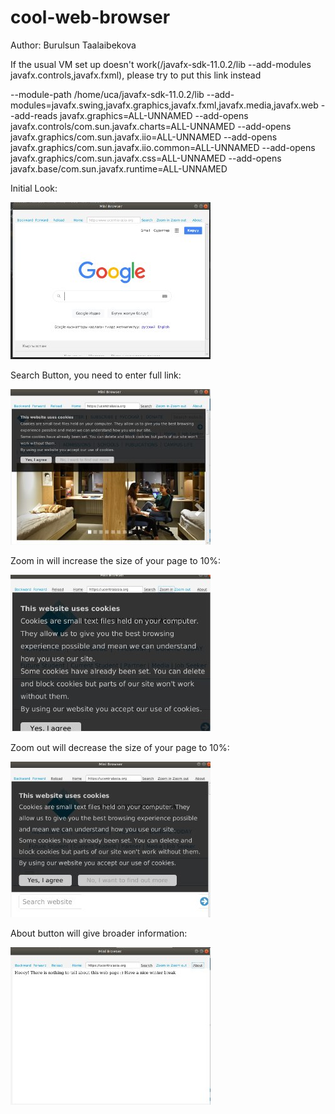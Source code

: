 # cool-web-browser
Author: Burulsun Taalaibekova


If the usual VM set up doesn't work(/javafx-sdk-11.0.2/lib --add-modules javafx.controls,javafx.fxml), please try to put this link instead

--module-path /home/uca/javafx-sdk-11.0.2/lib  --add-modules=javafx.swing,javafx.graphics,javafx.fxml,javafx.media,javafx.web --add-reads javafx.graphics=ALL-UNNAMED --add-opens javafx.controls/com.sun.javafx.charts=ALL-UNNAMED --add-opens javafx.graphics/com.sun.javafx.iio=ALL-UNNAMED --add-opens javafx.graphics/com.sun.javafx.iio.common=ALL-UNNAMED --add-opens javafx.graphics/com.sun.javafx.css=ALL-UNNAMED --add-opens javafx.base/com.sun.javafx.runtime=ALL-UNNAMED

Initial Look:

![](MiniWeb/Screenshots/initial.jpeg)

Search Button, you need to enter full link:

![](MiniWeb/Screenshots/search.jpeg)

Zoom in will increase the size of your page to 10%:

![](MiniWeb/Screenshots/zoomIn.jpeg)

Zoom out will decrease the size of your page to 10%:


![](MiniWeb/Screenshots/zoomOut.jpeg)

About button will give broader information:

![](MiniWeb/Screenshots/about.jpeg )



